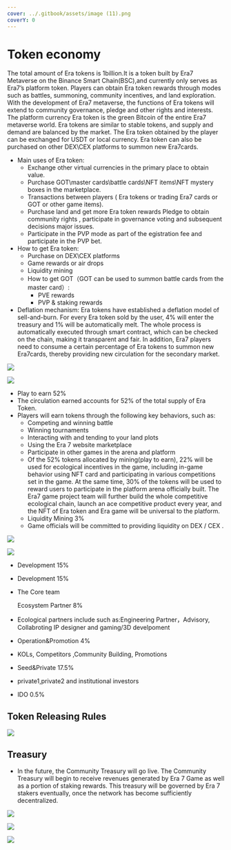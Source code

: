 ```yaml
---
cover: ../.gitbook/assets/image (11).png
coverY: 0
---
```


# Token economy

The total amount of Era tokens is 1billion.It is a token built by Era7 Metaverse on the Binance Smart Chain(BSC),and currently only serves as Era7’s platform token. Players can obtain Era token rewards through modes such as battles, summoning, community incentives, and land exploration. With the development of Era7 metaverse, the functions of Era tokens will extend to community governance, pledge and other rights and interests. The platform currency Era token is the green Bitcoin of the entire Era7 metaverse world. Era tokens are similar to stable tokens, and supply and demand are balanced by the market. The Era token obtained by the player can be exchanged for USDT or local currency. Era token can also be purchased on other DEX\CEX platforms to summon new Era7cards.

* Main uses of Era token:
  * Exchange other virtual currencies in the primary place to obtain value.
  * &#x20;Purchase GOT\master cards\battle cards\NFT items\NFT mystery boxes in the marketplace.&#x20;
  * Transactions between players ( Era tokens or trading Era7 cards or GOT or other game items).&#x20;
  * Purchase land and get more Era token rewards Pledge to obtain community rights , participate in governance voting and subsequent decisions major issues.
  * &#x20;Participate in the PVP mode as part of the egistration fee and participate in the PVP bet.
* How to get Era token:&#x20;
  * Purchase on DEX\CEX platforms&#x20;
  * Game rewards or air drops&#x20;
  * Liquidity mining&#x20;
  * How to get GOT（GOT can be used to summon battle cards from the master card）:
    * &#x20;PVE rewards
    * &#x20;PVP & staking rewards
* Deflation mechanism: Era tokens have established a deflation model of sell-and-burn. For every Era token sold by the user, 4% will enter the treasury and 1% will be automatically melt. The whole process is automatically executed through smart contract, which can be checked on the chain, making it transparent and fair. In addition, Era7 players need to consume a certain percentage of Era tokens to summon new Era7cards, thereby providing new circulation for the secondary market.

![](<../.gitbook/assets/image (6).png>)

![](<../.gitbook/assets/image (29).png>)

* Play to earn 52%&#x20;
* The circulation earned accounts for 52% of the total supply of Era Token.&#x20;
* Players will earn tokens through the following key behaviors, such as:
  * Competing and winning battle
  * Winning tournaments
  * Interacting with and tending to your land plots
  * Using the Era 7 website marketplace
  * Participate in other games in the arena and platform
  * Of the 52% tokens allocated by mining(play to earn), 22% will be used for ecological incentives in the game, including in-game behavior using NFT card and participating in various competitions set in the game. At the same time, 30% of the tokens will be used to reward users to participate in the platform arena officially built. The Era7 game project team will further build the whole competitive ecological chain, launch an ace competitive product every year, and the NFT of Era token and Era game will be universal to the platform.
  * Liquidity Mining 3%&#x20;
  * Game officials will be committed to providing liquidity on DEX / CEX .

![](<../.gitbook/assets/image (14).png>)

![](<../.gitbook/assets/image (3).png>)

* Development 15%&#x20;
* Development 15%&#x20;
*   The Core team

    Ecosystem Partner 8%&#x20;
* Ecological partners include such as:Engineering Partner，Advisory, Collabroting IP designer and gaming/3D develpoment
* Operation\&Promotion 4%
* &#x20;KOLs, Competitors ,Community Building, Promotions
* Seed\&Private 17.5%
* &#x20;private1,private2 and institutional investors
* IDO 0.5%

## Token Releasing Rules

![](<../.gitbook/assets/image (21).png>)

## Treasury

* In the future, the Community Treasury will go live. The Community Treasury will begin to receive revenues generated by Era 7 Game as well as a portion of staking rewards. This treasury will be governed by Era 7 stakers eventually, once the network has become sufficiently decentralized.&#x20;

![](<../.gitbook/assets/image (4).png>)

![](<../.gitbook/assets/image (9).png>)

![](<../.gitbook/assets/image (20).png>)
